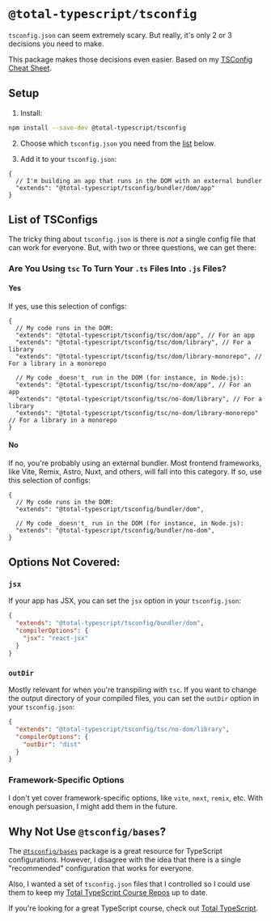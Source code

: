 # `@total-typescript/tsconfig`

`tsconfig.json` can seem extremely scary. But really, it's only 2 or 3 decisions you need to make.

This package makes those decisions even easier. Based on my [TSConfig Cheat Sheet](https://www.totaltypescript.com/tsconfig-cheat-sheet).

## Setup

1. Install:

```bash
npm install --save-dev @total-typescript/tsconfig
```

2. Choose which `tsconfig.json` you need from the [list](#list-of-tsconfigs) below.

3. Add it to your `tsconfig.json`:

```jsonc
{
  // I'm building an app that runs in the DOM with an external bundler
  "extends": "@total-typescript/tsconfig/bundler/dom/app"
}
```

## List of TSConfigs

The tricky thing about `tsconfig.json` is there is _not_ a single config file that can work for everyone. But, with two or three questions, we can get there:

### Are You Using `tsc` To Turn Your `.ts` Files Into `.js` Files?

#### Yes

If yes, use this selection of configs:

```jsonc
{
  // My code runs in the DOM:
  "extends": "@total-typescript/tsconfig/tsc/dom/app", // For an app
  "extends": "@total-typescript/tsconfig/tsc/dom/library", // For a library
  "extends": "@total-typescript/tsconfig/tsc/dom/library-monorepo", // For a library in a monorepo

  // My code _doesn't_ run in the DOM (for instance, in Node.js):
  "extends": "@total-typescript/tsconfig/tsc/no-dom/app", // For an app
  "extends": "@total-typescript/tsconfig/tsc/no-dom/library", // For a library
  "extends": "@total-typescript/tsconfig/tsc/no-dom/library-monorepo" // For a library in a monorepo
}
```

#### No

If no, you're probably using an external bundler. Most frontend frameworks, like Vite, Remix, Astro, Nuxt, and others, will fall into this category. If so, use this selection of configs:

```jsonc
{
  // My code runs in the DOM:
  "extends": "@total-typescript/tsconfig/bundler/dom",

  // My code _doesn't_ run in the DOM (for instance, in Node.js):
  "extends": "@total-typescript/tsconfig/bundler/no-dom",
}
```

## Options Not Covered:

### `jsx`

If your app has JSX, you can set the `jsx` option in your `tsconfig.json`:

```json
{
  "extends": "@total-typescript/tsconfig/bundler/dom",
  "compilerOptions": {
    "jsx": "react-jsx"
  }
}
```

### `outDir`

Mostly relevant for when you're transpiling with `tsc`. If you want to change the output directory of your compiled files, you can set the `outDir` option in your `tsconfig.json`:

```json
{
  "extends": "@total-typescript/tsconfig/tsc/no-dom/library",
  "compilerOptions": {
    "outDir": "dist"
  }
}
```

### Framework-Specific Options

I don't yet cover framework-specific options, like `vite`, `next`, `remix`, etc. With enough persuasion, I might add them in the future.

## Why Not Use `@tsconfig/bases`?

The [`@tsconfig/bases`](https://github.com/tsconfig/bases) package is a great resource for TypeScript configurations. However, I disagree with the idea that there is a single "recommended" configuration that works for everyone.

Also, I wanted a set of `tsconfig.json` files that I controlled so I could use them to keep my [Total TypeScript Course Repos](https://github.com/total-typescript) up to date.

If you're looking for a great TypeScript course, check out [Total TypeScript](https://www.totaltypescript.com/).
